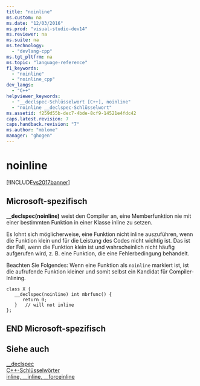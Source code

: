 ```yaml
---
title: "noinline"
ms.custom: na
ms.date: "12/03/2016"
ms.prod: "visual-studio-dev14"
ms.reviewer: na
ms.suite: na
ms.technology: 
  - "devlang-cpp"
ms.tgt_pltfrm: na
ms.topic: "language-reference"
f1_keywords: 
  - "noinline"
  - "noinline_cpp"
dev_langs: 
  - "C++"
helpviewer_keywords: 
  - "__declspec-Schlüsselwort [C++], noinline"
  - "noinline __declspec-Schlüsselwort"
ms.assetid: f259d55b-dec7-4bde-8cf9-14521e4fdc42
caps.latest.revision: 7
caps.handback.revision: "7"
ms.author: "mblome"
manager: "ghogen"
---
```

# noinline
[!INCLUDE[vs2017banner](../assembler/inline/includes/vs2017banner.md)]

## Microsoft\-spezifisch  
 **\_\_declspec\(noinline\)** weist den Compiler an, eine Memberfunktion nie mit einer bestimmten Funktion in einer Klasse inline zu setzen.  
  
 Es lohnt sich möglicherweise, eine Funktion nicht inline auszuführen, wenn die Funktion klein und für die Leistung des Codes nicht wichtig ist.  Das ist der Fall, wenn die Funktion klein ist und wahrscheinlich nicht häufig aufgerufen wird, z. B. eine Funktion, die eine Fehlerbedingung behandelt.  
  
 Beachten Sie Folgendes: Wenn eine Funktion als `noinline` markiert ist, ist die aufrufende Funktion kleiner und somit selbst ein Kandidat für Compiler\-Inlining.  
  
```  
class X {  
   __declspec(noinline) int mbrfunc() {  
      return 0;   
   }   // will not inline  
};  
```  
  
## END Microsoft\-spezifisch  
  
## Siehe auch  
 [\_\_declspec](../cpp/declspec.md)   
 [C\+\+\-Schlüsselwörter](../cpp/keywords-cpp.md)   
 [inline, \_\_inline, \_\_forceinline](../misc/inline-inline-forceinline.md)